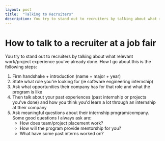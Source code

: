 ```yaml
---
layout: post
title:  "Talking to Recruiters"
description: You try to stand out to recruiters by talking about what relevant work/project experience you've already done. How I go about this is the following steps...
---
```


# How to talk to a recruiter at a job fair

You try to stand out to recruiters by talking about what relevant work/project experience you've already done. How I go about this is the following steps:
1. Firm handshake + introduction (name + major + year)
2. State what role you're looking for (ie software engineering internship)
3. Ask what opportunities their company has for that role and what the program is like
4. Then talk about your past experiences (past internship or projects you've done) and how you think you'd learn a lot through an internship at their company
5. Ask meaningful questions about their internship program/company. Some good questions I always ask are: 
	* How does team/project placement work? 
	* How will the program provide mentorship for you? 
	* What have some past interns worked on?